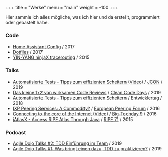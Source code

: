 +++
title = "Werke"
menu = "main"
weight = -100
+++

Hier sammle ich alles mögliche, was ich hier und da erstellt, programmiert oder gebastelt habe.

### Code

* [Home Assistant Config](https://github.com/TribuneX/home_assistant) / 2017
* [Dotfiles](https://github.com/TribuneX/dotfiles) / 2017
* [YIN-YANG ninjaX tracerouting](https://github.com/bigzaqui/yinyang) / 2015

### Talks
* [Automatisierte Tests - Tipps zum effizienten Scheitern (Video)](https://www.youtube.com/watch?v=HEOUiKc3e5E) / [JCON](https://jcon.one/de/) / 2019
* [Das kleine 1x2 von wirksamen Code Reviews](https://about.sascha-bleidner.de/files/code_review_1x2.pdf) / [Clean Code Days](https://www.cleancode-days.de/archiv/downloads/handouts-2019.html) / 2019
* [Automatisierte Tests - Tipps zum effizienten Scheitern](https://about.cbs-service.net/files/tipps_scheitern.pdf) / [Entwicklertag](http://entwicklertag.de/karlsruhe/2018/automatisierte-tests) / 2018
* [IXP Peering Services: A Commodity?](https://about.cbs-service.net/files/commodity.pdf) / [European Peering Forum](https://www.peering-forum.eu/agenda?year=2016) / 2016
* [Connecting to the core of the Internet (Video)](https://www.youtube.com/watch?v=n6ipe0Lj8o4) / [Big-Techday 9](https://www.tngtech.com/en/tng-about-us/bigtechday/big-techday/big-techdayabstracts.html#c13764) / 2016
* [jAtlasX - Access RIPE Atlas Through Java](https://about.cbs-service.net/files/jatlasx.pdf) / [RIPE 71](http://ripe71.ripe.net/programme/meeting-plan/os-wg/) / 2015

### Podcast
* [Agile Dojo Talks #2: TDD Einführung im Team](https://www.youtube.com/watch?v=MTfBTYICf3g) / 2019
* [Agile Dojo Talks #1: Was bringt einen dazu, TDD zu praktizieren?](https://www.youtube.com/watch?v=-1Uwn6BNYmw) / 2019